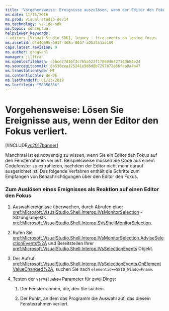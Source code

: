 ```yaml
---
title: 'Vorgehensweise: Ereignisse auszulösen, wenn der Editor den Fokus verliert. | Microsoft-Dokumentation'
ms.date: 11/15/2016
ms.prod: visual-studio-dev14
ms.technology: vs-ide-sdk
ms.topic: conceptual
helpviewer_keywords:
- editors [Visual Studio SDK], legacy - fire events on losing focus
ms.assetid: 64d40695-6917-468a-8037-a253453ac159
caps.latest.revision: 9
ms.author: gregvanl
manager: jillfra
ms.openlocfilehash: c6bcd77d16f3c765a522f178604842714db84e24
ms.sourcegitcommit: 8b538eea125241e9d6d8b7297b72a66faa9a4a47
ms.translationtype: MT
ms.contentlocale: de-DE
ms.lasthandoff: 01/23/2019
ms.locfileid: "58956366"
---
```

# <a name="how-to-fire-events-when-the-editor-loses-focus"></a>Vorgehensweise: Lösen Sie Ereignisse aus, wenn der Editor den Fokus verliert.
[!INCLUDE[vs2017banner](../includes/vs2017banner.md)]

Manchmal ist es notwendig zu wissen, wenn Sie ein Editor den Fokus auf den Fensterrahmen verliert. Beispielsweise müssen Sie Code aus einem Codefenster zu extrahieren, nachdem der Editor nicht mehr darauf ausgerichtet ist. Das folgende Verfahren enthält die Schritte zum Empfangen von Benachrichtigungen über den Editor den Fokus.  
  
### <a name="to-fire-an-event-in-response-to-an-editor-losing-focus"></a>Zum Auslösen eines Ereignisses als Reaktion auf einen Editor den Fokus  
  
1.  Auswahlereignisse überwachen, durch Abrufen einer <xref:Microsoft.VisualStudio.Shell.Interop.IVsMonitorSelection> -Sitzungsobjekts <xref:Microsoft.VisualStudio.Shell.Interop.SVsShellMonitorSelection>.  
  
2.  Rufen Sie <xref:Microsoft.VisualStudio.Shell.Interop.IVsMonitorSelection.AdviseSelectionEvents%2A> und Bereitstellen Ihrer <xref:Microsoft.VisualStudio.Shell.Interop.IVsSelectionEvents> Objekt.  
  
3.  Der Aufruf <xref:Microsoft.VisualStudio.Shell.Interop.IVsSelectionEvents.OnElementValueChanged%2A>, suchen Sie nach `elementid==SEID_WindowFrame`.  
  
4.  Testen der `varValueNew` Parameter für zwei Dinge:  
  
    1.  Der Fensterrahmen, die, den Sie suchen.  
  
    2.  Der Punkt, an dem das Programm die Auswahl auf, das diesem Fensterrahmen verliert.
